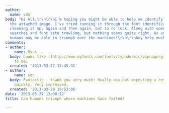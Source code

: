 ```yaml
---
author:
  name: sdn
body: "Hi All,\r\n\r\nI'm hoping you might be able to help me identify the font in
  the attached image. I've tried running it through the font identification sites,
  cleaning it up, again and then again, but to no luck. Along with some endless google
  searches and font site trawling, but nothing seems quite right. As usual, I'm hoping
  humans may be able to triumph over the machines!\r\n\r\nAny help much appreciated.\r\n\r\nThanks,\r\n\r\nSteve"
comments:
- author:
    name: Ryuk
  body: Looks like [[http://www.myfonts.com/fonts/typodermic/vipnagorgialla|Vipnagorgialla]]
    to me.
  created: '2013-03-27 13:45:31'
- author:
    name: sdn
  body: Fantastic - thank you very much! Really was not expecting a result quite so
    quickly. Very impressed.
  created: '2013-03-28 19:53:06'
date: '2013-03-27 13:00:12'
title: Can humans triumph where machines have failed?

---
```

